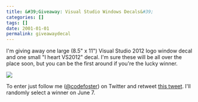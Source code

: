 ```yaml
---
title: &#39;Giveaway: Visual Studio Windows Decals&#39;
categories: []
tags: []
date: 2001-01-01
permalink: giveawaydecal
---
```


I&#39;m giving away one large (8.5" x 11") Visual Studio 2012 logo window decal and one small "I heart VS2012" decal. I&#39;m sure these will be all over the place soon, but you can be the first around if you&#39;re the lucky winner.
<!-- xmore -->

![](/files/giveawaydecal_01.jpg)

To enter just follow me ([@codefoster](http://www.twitter.com/codefoster)) on Twitter and retweet [this tweet](https://twitter.com/codefoster/status/209811082200625153). I&#39;ll randomly select a winner on June 7.